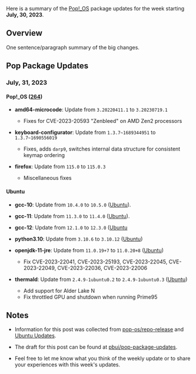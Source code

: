 Here is a summary of the [Pop!_OS](https://pop.system76.com) package updates
for the week starting **July, 30, 2023**.

## Overview

One sentence/paragraph summary of the big changes.

## Pop Package Updates

### July, 31, 2023

#### Pop!_OS ([264](https://github.com/pop-os/repo-release/pull/265))

- **amd64-microcode**: Update from `3.20220411.1` to `3.20230719.1`

    - Fixes for CVE-2023-20593 "Zenbleed" on AMD Zen2 processors

- **keyboard-configurator**: Update from `1.3.7~1689344951` to `1.3.7~1690556019`

    - Fixes, adds `darp9`, switches internal data structure for consistent
      keymap ordering

- **firefox**: Update from `115.0` to `115.0.3`

    - Miscellaneous fixes

#### Ubuntu

- **gcc-10**: Update from `10.4.0` to `10.5.0` ([Ubuntu](https://launchpad.net/ubuntu/+source/gcc-10/10.5.0-1ubuntu1~22.04)).

- **gcc-11**: Update from `11.3.0` to `11.4.0` ([Ubuntu](https://launchpad.net/ubuntu/+source/gcc-11/11.4.0-1ubuntu1~22.04)).

- **gcc-12**: Update from `12.1.0` to `12.3.0` ([Ubuntu](https://launchpad.net/ubuntu/+source/gcc-12/12.3.0-1ubuntu1~22.04)

- **python3.10**: Update from `3.10.6` to `3.10.12` ([Ubuntu](https://launchpad.net/ubuntu/+source/python3.10/3.10.12-1~22.04.2))

- **openjdk-11-jre**: Update from `11.0.19+7` to `11.0.20+8` ([Ubuntu](https://launchpad.net/ubuntu/+source/openjdk-lts/11.0.20+8-1ubuntu1~22.04))

    - Fix CVE-2023-22041, CVE-2023-25193, CVE-2023-22045, CVE-2023-22049,
      CVE-2023-22036, CVE-2023-22006

- **thermald**: Update from `2.4.9-1ubuntu0.2` to `2.4.9-1ubuntu0.3` ([Ubuntu](https://launchpad.net/ubuntu/+source/thermald/2.4.9-1ubuntu0.3))

    - Add support for Alder Lake N
    - Fix throttled GPU and shutdown when running Prime95

## Notes

- Information for this post was collected from
  [pop-os/repo-release](https://github.com/pop-os/repo-release/) and [Ubuntu Updates](https://www.ubuntuupdates.org).

- The draft for this post can be found at
  [pbui/pop-package-updates](https://github.com/pbui/pop-package-updates).

- Feel free to let me know what you think of the weekly update or to share your
  experiences with this week's updates.
